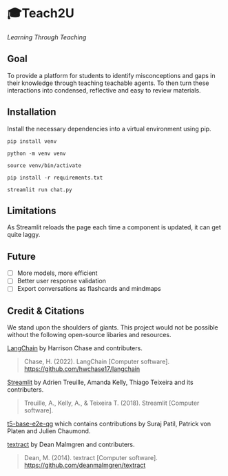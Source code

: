 # **🎓Teach2U**
_Learning Through Teaching_

## **Goal**
To provide a platform for students to identify misconceptions and gaps in their knowledge through teaching teachable agents. To then turn these interactions into condensed, reflective and easy to review materials.

## **Installation**
Install the necessary dependencies into a virtual environment using pip.

`pip install venv`

`python -m venv venv`

`source venv/bin/activate`

`pip install -r requirements.txt`

`streamlit run chat.py`

## **Limitations**
As Streamlit reloads the page each time a component is updated, it can get quite laggy.
## **Future**
- [ ] More models, more efficient
- [ ] Better user response validation
- [ ] Export conversations as flashcards and mindmaps
## **Credit & Citations**
We stand upon the shoulders of giants. This project would not be possible without the following open-source libaries and resources.

[LangChain](https://github.com/hwchase17/langchain) by Harrison Chase and contributers.
> Chase, H. (2022). LangChain [Computer software]. https://github.com/hwchase17/langchain

[Streamlit](https://github.com/streamlit/streamlit) by Adrien Treuille, Amanda Kelly, Thiago Teixeira and its contributers.
> Treuille, A., Kelly, A., & Teixeira T. (2018). Streamlit [Computer software].

[t5-base-e2e-qg](https://huggingface.co/valhalla/t5-base-e2e-qg) which contains contributions by Suraj Patil, Patrick von Platen and Julien Chaumond.

[textract](https://github.com/deanmalmgren/textract) by Dean Malmgren and contributers.
> Dean, M. (2014). textract [Computer software]. https://github.com/deanmalmgren/textract 
